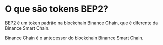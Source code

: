 # O que são tokens BEP2?

BEP2 é um token padrão na blockchain Binance Chain, que é diferente da Binance Smart Chain.

Binance Chain é o antecessor do blockchain Binance Smart Chain.